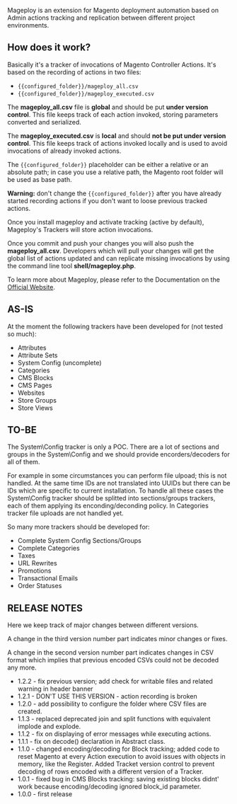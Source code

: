 Mageploy is an extension for Magento deployment automation based on Admin actions tracking and replication between different project environments.

How does it work?
-----------------
Basically it's a tracker of invocations of Magento Controller Actions. It's based on the recording of actions in two files:

* `{{configured_folder}}/mageploy_all.csv`
* `{{configured_folder}}/mageploy_executed.csv`

The **mageploy_all.csv** file is **global** and should be put **under version control**. This file keeps track of each action invoked, storing parameters converted and serialized.

The **mageploy_executed.csv** is **local** and should **not be put under version control**. This file keeps track of actions invoked locally and is used to avoid invocations of already invoked actions.

The `{{configured_folder}}` placeholder can be either a relative or an absolute path; in case you use a relative path, 
the Magento root folder will be used as base path.

**Warning:** don't change the `{{configured_folder}}` after you have already started recording actions if you don't want to
 loose previous tracked actions.

Once you install mageploy and activate tracking (active by default), Mageploy's Trackers will store action invocations.

Once you commit and push your changes you will also push the **mageploy_all.csv**. Developers which will pull your changes will get the global list of actions updated and can replicate missing invocations by using the command line tool **shell/mageploy.php**.

To learn more about Mageploy, please refer to the Documentation on the  [Official Website](http://www.mageploy.com/).

AS-IS
-----
At the moment the following trackers have been developed for (not tested so much):

* Attributes
* Attribute Sets
* System Config (uncomplete)
* Categories
* CMS Blocks
* CMS Pages
* Websites
* Store Groups
* Store Views

TO-BE
-----
The System\Config tracker is only a POC. There are a lot of sections and groups in the System\Config and we should provide encorders/decoders for all of them.

For example in some circumstances you can perform file ulpoad; this is not handled. At the same time IDs are not translated into UUIDs but there can be IDs which are specific to current installation. To handle all these cases the System\Config tracker should be splitted into sections/groups trackers, each of them applying its enconding/deconding policy.
In Categories tracker file uploads are not handled yet.

So many more trackers should be developed for:

* Complete System Config Sections/Groups
* Complete Categories
* Taxes
* URL Rewrites
* Promotions
* Transactional Emails
* Order Statuses

RELEASE NOTES
-------------
Here we keep track of major changes between different versions.

A change in the third version number part indicates minor changes or fixes.

A change in the second version number part indicates changes in CSV format which implies that previous encoded CSVs could not be decoded any more.

* 1.2.2 - fix previous version; add check for writable files and related warning in header banner
* 1.2.1 - DON'T USE THIS VERSION - action recording is broken
* 1.2.0 - add possibility to configure the folder where CSV files are created.
* 1.1.3 - replaced deprecated join and split functions with equivalent implode and explode.
* 1.1.2 - fix on displaying of error messages while executing actions.
* 1.1.1 - fix on decode() declaration in Abstract class.
* 1.1.0 - changed encoding/decoding for Block tracking; added code to reset Magento at every Action execution to avoid issues with objects in memory, like the Register. Added Tracket version control to prevent decoding of rows encoded with a different version of a Tracker.
* 1.0.1 - fixed bug in CMS Blocks tracking: saving existing blocks didnt' work because encoding/decoding ignored block_id parameter.
* 1.0.0 - first release
